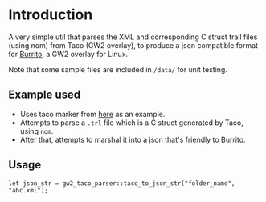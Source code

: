 # Introduction

A very simple util that parses the XML and corresponding C struct trail files (using nom) from Taco (GW2 overlay), to produce a json compatible format for [Burrito](https://github.com/AsherGlick/Burrito), a GW2 overlay for Linux.

Note that some sample files are included in `/data/` for unit testing.

## Example used

- Uses taco marker from [here](https://fast.farming-community.eu/open-world/solo-farming) as an example.
- Attempts to parse a `.trl` file which is a C struct generated by Taco, using `nom`.
- After that, attempts to marshal it into a json that's friendly to Burrito.

## Usage

```
let json_str = gw2_taco_parser::taco_to_json_str("folder_name", "abc.xml");
```
